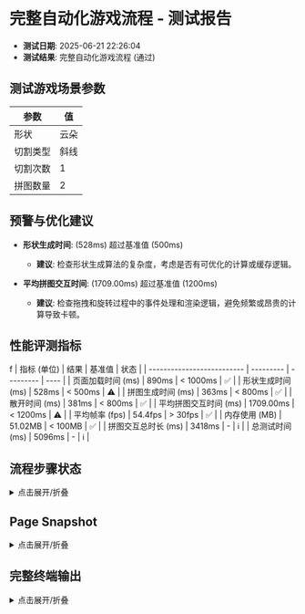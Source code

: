 <!--
{
  "version": "1.0",
  "data": {
    "fileName": "test-report-20250621222604.md",
    "title": "完整自动化游戏流程",
    "status": "通过",
    "timestamp": "2025-06-21T14:26:04.061Z",
    "metrics": {
      "loadTime": 890,
      "shapeGenerationTime": 528,
      "puzzleGenerationTime": 363,
      "scatterTime": 381,
      "avgInteractionTime": 1709,
      "avgFps": 54.4,
      "memoryUsage": 51.02
    },
    "scenario": {
      "shapeType": "云朵",
      "cutType": "斜线",
      "cutCount": 1,
      "pieceCount": 2
    }
  }
}
-->

# 完整自动化游戏流程 - 测试报告

- **测试日期**: 2025-06-21 22:26:04
- **测试结果**: 完整自动化游戏流程 (通过)

## 测试游戏场景参数

| 参数 | 值 |
|---|---|
| 形状 | 云朵 |
| 切割类型 | 斜线 |
| 切割次数 | 1 |
| 拼图数量 | 2 |


## 预警与优化建议
- **形状生成时间**: (528ms) 超过基准值 (500ms)
  - **建议**: 检查形状生成算法的复杂度，考虑是否有可优化的计算或缓存逻辑。

- **平均拼图交互时间**: (1709.00ms) 超过基准值 (1200ms)
  - **建议**: 检查拖拽和旋转过程中的事件处理和渲染逻辑，避免频繁或昂贵的计算导致卡顿。

## 性能评测指标
f
| 指标 (单位)                | 结果      | 基准值    | 状态 |
| -------------------------- | --------- | --------- | ---- |
| 页面加载时间 (ms)          | 890ms      | < 1000ms    | ✅ |
| 形状生成时间 (ms)          | 528ms | < 500ms | ⚠️ |
| 拼图生成时间 (ms)          | 363ms | < 800ms | ✅ |
| 散开时间 (ms)              | 381ms      | < 800ms    | ✅ |
| 平均拼图交互时间 (ms)      | 1709.00ms | < 1200ms | ⚠️ |
| 平均帧率 (fps)             | 54.4fps       | > 30fps     | ✅ |
| 内存使用 (MB)            | 51.02MB       | < 100MB     | ✅ |
| 拼图交互总时长 (ms)        | 3418ms | -         | ℹ️   |
| 总测试时间 (ms)            | 5096ms | -         | ℹ️   |


## 流程步骤状态
<details>
<summary>点击展开/折叠</summary>

```
步骤 1: 页面加载后渲染控制面板和画布 - 完成。
步骤 2: 选择云朵形状并生成 - 完成。
步骤 3: 选择斜线切割并渲染拼图 - 完成。
步骤 4: 点击散开拼图 - 完成。
步骤 5: 画布提示 (2 块) - 完成。
步骤 6: 拼图旋转和拖拽到目标位置 - 完成。
步骤 7: 最后1块拼图完成时，画布渲染完成效果 - 完成。
步骤 8: 点击重新开始按钮，清空画布，恢复初始游戏状态 - 完成。
```
</details>

## Page Snapshot
<details>
<summary>点击展开/折叠</summary>

```yaml
无 Page snapshot 信息。
```
</details>


## 完整终端输出
<details>
<summary>点击展开/折叠</summary>

```
步骤 1: 页面加载后渲染控制面板和画布 - 完成。
步骤 2: 选择云朵形状并生成 - 完成。
步骤 3: 选择斜线切割并渲染拼图 - 完成。
步骤 4: 点击散开拼图 - 完成。
步骤 5: 画布提示 (2 块) - 完成。
选中拼图块 0
拼图块 0 旋转后角度: 0 目标角度: 0
拼图块 0 拖拽后位置: { x: 668.8631408131731, y: 569.3215256463593, rotation: 0 } 目标: { x: 668.8631408131731, y: 569.3215256463593, rotation: 0 }
拼图块 0 拖拽完成，已完成数量更新为 1/2。
选中拼图块 1
拼图块 1 旋转后角度: 0 目标角度: 0
拼图块 1 拖拽后位置: { x: 355.0521530256564, y: 457.74696179961984, rotation: 0 } 目标: { x: 355.0521530256564, y: 457.74696179961984, rotation: 0 }
拼图块 1 拖拽完成，已完成数量更新为 2/2。
步骤 6: 拼图旋转和拖拽到目标位置 - 完成。
拼图交互总时长: 3418ms
平均拼图交互时间: 1709.00ms
步骤 7: 最后1块拼图完成时，画布渲染完成效果 - 完成。
步骤 8: 点击重新开始按钮，清空画布，恢复初始游戏状态 - 完成。

=== 性能评测结果 ===
✅ 页面加载时间: 890ms（基准值：1000ms）
⚠️ 形状生成时间: 528ms（基准值：500ms）
✅ 拼图生成时间: 363ms（基准值：800ms）
✅ 散开时间: 381ms（基准值：800ms）
⚠️ 平均拼图交互时间: 1709.00ms（基准值：1200ms）
✅ 平均帧率: 54.4fps（基准值：30fps）
✅ 内存使用: 51.02MB（基准值：100MB）
拼图交互总时长: 3418ms
总测试时间: 5096ms
====================

---PERF_METRICS_START---
{
  "loadTime": 890,
  "shapeGenerationTime": 528,
  "puzzleGenerationTime": 363,
  "scatterTime": 381,
  "pieceInteractionTimes": [
    1709,
    1709
  ],
  "memoryUsage": 53500000,
  "fps": [
    33,
    59,
    60,
    60,
    60
  ],
  "totalTestTime": 5096,
  "puzzleInteractionDuration": 3418,
  "avgInteractionTime": 1709,
  "shapeType": "云朵",
  "cutType": "斜线",
  "cutCount": 1,
  "pieceCount": 2
}
---PERF_METRICS_END---
测试通过: 完整自动化游戏流程测试成功。

```
</details>